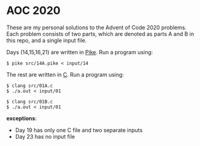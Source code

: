 # AOC 2020
These are my personal solutions to the Advent of Code 2020 problems. Each problem consists of two parts, which are denoted as parts A and B in this repo, and a single input file.

Days (14,15,16,21) are written in [Pike](https://pike.lysator.liu.se/). Run a program using:
```
$ pike src/14A.pike < input/14
```

The rest are written in [C](https://en.wikipedia.org/wiki/C_(programming_language)). Run a program using:
```
$ clang src/01A.c
$ ./a.out < input/01

$ clang src/01B.c
$ ./a.out < input/01
```

**exceptions**:
- Day 19 has only one C file and two separate inputs
- Day 23 has no input file
